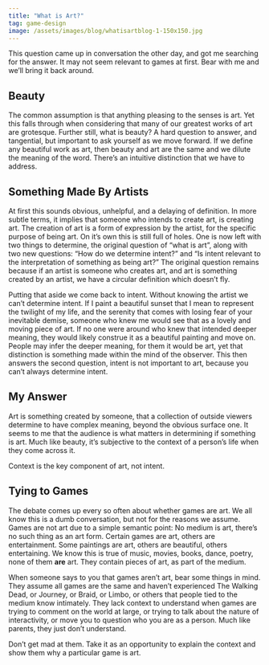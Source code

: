 ```yaml
---
title: "What is Art?"
tag: game-design
image: /assets/images/blog/whatisartblog-1-150x150.jpg
---
```

This question came up in conversation the other day, and got me searching for the answer. It may not seem relevant to games at first. Bear with me and we’ll bring it back around.

## Beauty

The common assumption is that anything pleasing to the senses is art. Yet this falls through when considering that many of our greatest works of art are grotesque. Further still, what is beauty? A hard question to answer, and tangential, but important to ask yourself as we move forward. If we define any beautiful work as art, then beauty and art are the same and we dilute the meaning of the word. There’s an intuitive distinction that we have to address.

## Something Made By Artists

At first this sounds obvious, unhelpful, and a delaying of definition. In more subtle terms, it implies that someone who intends to create art, is creating art. The creation of art is a form of expression by the artist, for the specific purpose of being art. On it’s own this is still full of holes. One is now left with two things to determine, the original question of “what is art”, along with two new questions: “How do we determine intent?” and “Is intent relevant to the interpretation of something as being art?” The original question remains because if an artist is someone who creates art, and art is something created by an artist, we have a circular definition which doesn’t fly.

Putting that aside we come back to intent. Without knowing the artist we can’t determine intent. If I paint a beautiful sunset that I mean to represent the twilight of my life, and the serenity that comes with losing fear of your inevitable demise, someone who knew me would see that as a lovely and moving piece of art. If no one were around who knew that intended deeper meaning, they would likely construe it as a beautiful painting and move on. People may infer the deeper meaning, for them it would be art, yet that distinction is something made within the mind of the observer. This then answers the second question, intent is not important to art, because you can’t always determine intent.

## My Answer

Art is something created by someone, that a collection of outside viewers determine to have complex meaning, beyond the obvious surface one. It seems to me that the audience is what matters in determining if something is art. Much like beauty, it’s subjective to the context of a person’s life when they come across it.

Context is the key component of art, not intent.

## Tying to Games

The debate comes up every so often about whether games are art. We all know this is a dumb conversation, but not for the reasons we assume. Games are not art due to a simple semantic point: No medium is art, there’s no such thing as an art form. Certain games are art, others are entertainment. Some paintings are art, others are beautiful, others entertaining. We know this is true of music, movies, books, dance, poetry, none of them **are** art. They contain pieces of art, as part of the medium.

When someone says to you that games aren’t art, bear some things in mind. They assume all games are the same and haven’t experienced The Walking Dead, or Journey, or Braid, or Limbo, or others that people tied to the medium know intimately. They lack context to understand when games are trying to comment on the world at large, or trying to talk about the nature of interactivity, or move you to question who you are as a person. Much like parents, they just don’t understand.

Don’t get mad at them. Take it as an opportunity to explain the context and show them why a particular game is art.